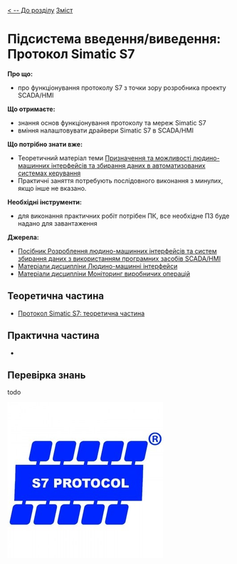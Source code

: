 [< -- До розділу](../README.md)         [Зміст](../../contents.md)

# Підсистема введення/виведення: Протокол Simatic S7 

**Про що:**

- про функціонування протоколу S7 з точки зору розробника проекту SCADA/HMI

**Що отримаєте:**

- знання основ функціонування протоколу та мереж Simatic S7
- вміння налаштовувати драйвери Simatic S7 в SCADA/HMI

**Що потрібно знати вже:**

- Теоретичний матеріал теми [Призначення та можливості людино-машинних інтерфейсів та збирання даних в автоматизованих системах керування](../basic/README.md)
- Практичні заняття потребують послідовного виконання з минулих, якщо інше не вказано. 

**Необхідні інструменти:**

- для виконання практичних робіт потрібен ПК, все необхідне ПЗ буде надано для завантаження

**Джерела:** 

- [Посібник Розроблення людино-машинних інтерфейсів та систем збирання даних з використанням програмних засобів SCADA/HMI](https://pupenasan.github.io/hmibook/)
- [Матеріали дисципліни Людино-машинні інтерфейси](https://pupenasan.github.io/hmi)
- [Матеріали дисципліни Моніторинг виробничих операцій](https://pupenasan.github.io/monitorproduction)

## Теоретична частина

- [Протокол Simatic S7: теоретична частина](teor.md)

## Практична частина

- 

## Перевірка знань

todo

![s7protocol_350x350](media/s7protocol_350x350.jpg)